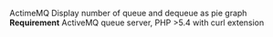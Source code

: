 ActimeMQ
 Display number of queue and dequeue as pie graph  
 <b>Requirement</b>
   ActiveMQ queue server,
   PHP >5.4 with curl extension
